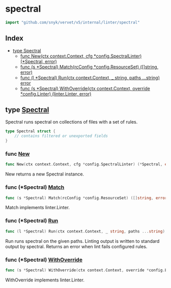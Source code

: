 # spectral

```go
import "github.com/snyk/vervet/v5/internal/linter/spectral"
```

## Index

- [type Spectral](<#type-spectral>)
  - [func New(ctx context.Context, cfg *config.SpectralLinter) (*Spectral, error)](<#func-new>)
  - [func (s *Spectral) Match(rcConfig *config.ResourceSet) ([]string, error)](<#func-spectral-match>)
  - [func (l *Spectral) Run(ctx context.Context, _ string, paths ...string) error](<#func-spectral-run>)
  - [func (s *Spectral) WithOverride(ctx context.Context, override *config.Linter) (linter.Linter, error)](<#func-spectral-withoverride>)


## type [Spectral](<https://github.com/snyk/vervet/blob/main/internal/linter/spectral/linter.go#L19-L25>)

Spectral runs spectral on collections of files with a set of rules\.

```go
type Spectral struct {
    // contains filtered or unexported fields
}
```

### func [New](<https://github.com/snyk/vervet/blob/main/internal/linter/spectral/linter.go#L28>)

```go
func New(ctx context.Context, cfg *config.SpectralLinter) (*Spectral, error)
```

New returns a new Spectral instance\.

### func \(\*Spectral\) [Match](<https://github.com/snyk/vervet/blob/main/internal/linter/spectral/linter.go#L83>)

```go
func (s *Spectral) Match(rcConfig *config.ResourceSet) ([]string, error)
```

Match implements linter\.Linter\.

### func \(\*Spectral\) [Run](<https://github.com/snyk/vervet/blob/main/internal/linter/spectral/linter.go#L99>)

```go
func (l *Spectral) Run(ctx context.Context, _ string, paths ...string) error
```

Run runs spectral on the given paths\. Linting output is written to standard output by spectral\. Returns an error when lint fails configured rules\.

### func \(\*Spectral\) [WithOverride](<https://github.com/snyk/vervet/blob/main/internal/linter/spectral/linter.go#L88>)

```go
func (s *Spectral) WithOverride(ctx context.Context, override *config.Linter) (linter.Linter, error)
```

WithOverride implements linter\.Linter\.

